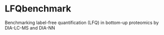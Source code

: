 # LFQbenchmark
Benchmarking label-free quantification (LFQ) in bottom-up proteomics by DIA-LC-MS and DIA-NN
